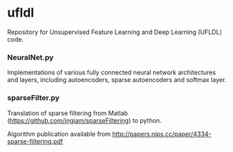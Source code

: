 # ufldl

Repository for Unsupervised Feature Learning and Deep Learning (UFLDL) code.

### NeuralNet.py

Implementations of various fully connected neural network architectures and layers, including 
autoencoders, sparse autoencoders and softmax layer.

### sparseFilter.py

Translation of sparse filtering from Matlab (https://github.com/jngiam/sparseFiltering) to python.

Algorithm publication available from http://papers.nips.cc/paper/4334-sparse-filtering.pdf

